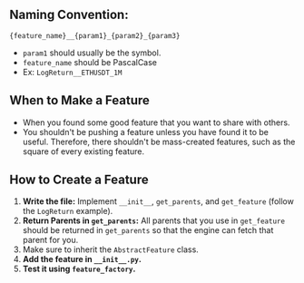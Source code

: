## Naming Convention:
`{feature_name}__{param1}_{param2}_{param3}`

- `param1` should usually be the symbol.
- `feature_name` should be PascalCase
- Ex: `LogReturn__ETHUSDT_1M`

## When to Make a Feature
- When you found some good feature that you want to share with others.
- You shouldn't be pushing a feature unless you have found it to be useful. Therefore, there shouldn't be mass-created features, such as the square of every existing feature.

## How to Create a Feature
1. **Write the file:** Implement `__init__`, `get_parents`, and `get_feature` (follow the `LogReturn` example).
2. **Return Parents in `get_parents`:** All parents that you use in `get_feature` should be returned in `get_parents` so that the engine can fetch that parent for you.
3. Make sure to inherit the `AbstractFeature` class.
3. **Add the feature in `__init__.py`.**
4. **Test it using `feature_factory`.**
